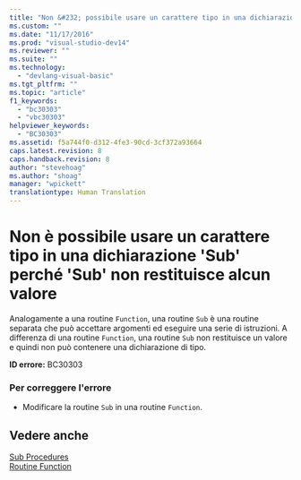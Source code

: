 ```yaml
---
title: "Non &#232; possibile usare un carattere tipo in una dichiarazione &#39;Sub&#39; perch&#233; &#39;Sub&#39; non restituisce alcun valore | Microsoft Docs"
ms.custom: ""
ms.date: "11/17/2016"
ms.prod: "visual-studio-dev14"
ms.reviewer: ""
ms.suite: ""
ms.technology: 
  - "devlang-visual-basic"
ms.tgt_pltfrm: ""
ms.topic: "article"
f1_keywords: 
  - "bc30303"
  - "vbc30303"
helpviewer_keywords: 
  - "BC30303"
ms.assetid: f5a744f0-d312-4fe3-90cd-3cf372a93664
caps.latest.revision: 8
caps.handback.revision: 8
author: "stevehoag"
ms.author: "shoag"
manager: "wpickett"
translationtype: Human Translation
---
```

# Non &#232; possibile usare un carattere tipo in una dichiarazione &#39;Sub&#39; perch&#233; &#39;Sub&#39; non restituisce alcun valore
Analogamente a una routine `Function`, una routine `Sub` è una routine separata che può accettare argomenti ed eseguire una serie di istruzioni. A differenza di una routine `Function`, una routine `Sub` non restituisce un valore e quindi non può contenere una dichiarazione di tipo.  
  
 **ID errore:** BC30303  
  
### Per correggere l'errore  
  
-   Modificare la routine `Sub` in una routine `Function`.  
  
## Vedere anche  
 [Sub Procedures](../../visual-basic/programming-guide/language-features/procedures/sub-procedures.md)   
 [Routine Function](../../visual-basic/programming-guide/language-features/procedures/function-procedures.md)